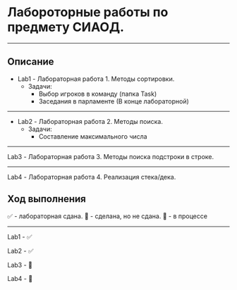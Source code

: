# Лабороторные работы по предмету СИАОД.
____
## Описание
+ Lab1 - Лабораторная работа 1. Методы сортировки.
    + Задачи:
        + Выбор игроков в команду (папка Task)
        + Заседания в парламенте (В конце лабораторной)
____
+ Lab2 - Лабораторная работа 2. Методы поиска.
    + Задачи:
        + Составление максимального числа
____
Lab3 - Лабораторная работа 3. Методы поиска подстроки в строке.
____
Lab4 - Лабораторная работа 4. Реализация стека/дека.

## Ход выполнения
:white_check_mark: - лабораторная сдана.
:black_square_button: - сделана, но не сдана.
:red_circle: - в процессе
____
Lab1 - :white_check_mark:

Lab2 - :white_check_mark:

Lab3 - :black_square_button:

Lab4 - :black_square_button:

